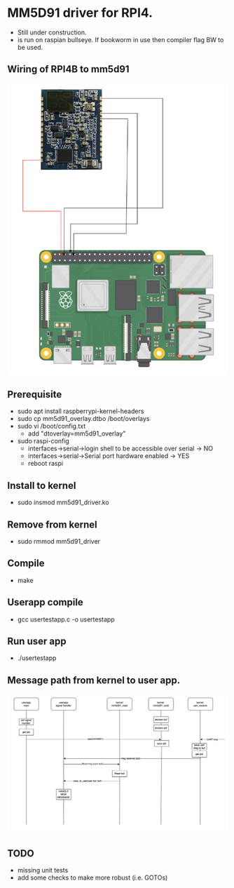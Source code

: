 # MM5D91 driver for RPI4.
* Still under construction. 
* is run on raspian bullseye. If bookworm in use then compiler flag BW to be used.
## Wiring of RPI4B to mm5d91
![wiring](images/image.png)
## Prerequisite
* sudo apt install raspberrypi-kernel-headers
* sudo cp mm5d91_overlay.dtbo /boot/overlays
* sudo vi /boot/config.txt
    * add "dtoverlay=mm5d91_overlay"
* sudo raspi-config
    * interfaces->serial->login shell to be accessible over serial -> NO
    * interfaces->serial->Serial port hardware enabled -> YES
    * reboot raspi
## Install to kernel
* sudo insmod mm5d91_driver.ko
## Remove from kernel
* sudo rmmod mm5d91_driver
## Compile
* make
## Userapp compile
* gcc usertestapp.c -o usertestapp
## Run user app
* ./usertestapp
## Message path from kernel to user app.
![MSG](images/msg_path.png)
## TODO
* missing unit tests
* add some checks to make more robust (i.e. GOTOs)
